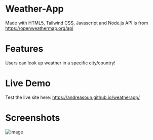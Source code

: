 # Weather-App

Made with HTML5, Tailwind CSS, Javascript and Node.js
API is from https://openweathermap.org/api

# Features

Users can look up weather in a specific city/country! 

# Live Demo

Test the live site here: https://andreasoun.github.io/weatherapp/

# Screenshots

![image](https://user-images.githubusercontent.com/95022949/236713051-185b0de6-be8b-4c17-b49f-aa95be686b41.png)
